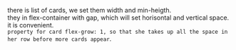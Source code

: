 there is list of cards, we set them width and min-heigth.  
they in flex-container with gap, which will set horisontal and vertical space. it is convenient.  
`property for card flex-grow: 1, so that she takes up all the space in her row before more cards appear`. 
